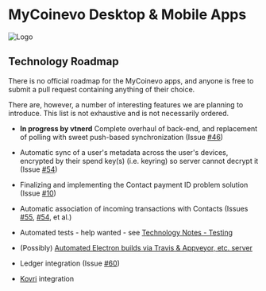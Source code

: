 # MyCoinevo Desktop & Mobile Apps

![Logo](https://raw.githubusercontent.com/coinevo.tech/coinevo.tech-app-js/master/docs/assets/icon_100.png "Logo")

## Technology Roadmap

There is no official roadmap for the MyCoinevo apps, and anyone is free to submit a pull request containing anything of their choice. 

There are, however, a number of interesting features we are planning to introduce. This list is not exhaustive and is not necessarily ordered.
	
* **In progress by vtnerd** Complete overhaul of back-end, and replacement of polling with sweet push-based synchronization (Issue [#46](https://github.com/coinevo.tech/coinevo.tech-app-js/issues/46))

* Automatic sync of a user's metadata across the user's devices, encrypted by their spend key(s) (i.e. keyring) so server cannot decrypt it (Issue [#54](https://github.com/coinevo.tech/coinevo.tech-app-js/issues/54))

* Finalizing and implementing the Contact payment ID problem solution (Issue [#10](https://github.com/coinevo.tech/coinevo.tech-app-js/issues/10))

* Automatic association of incoming transactions with Contacts (Issues [#55](https://github.com/coinevo.tech/coinevo.tech-app-js/issues/55), [#54](https://github.com/coinevo.tech/coinevo.tech-app-js/issues/54), et al.)

* Automated tests - help wanted - see [Technology Notes - Testing](./TECHNOLOGY.md)

* (Possibly) [Automated Electron builds via Travis & Appveyor, etc. server](https://github.com/electron-userland/electron-builder/wiki/Multi-Platform-Build)

* Ledger integration (Issue [#60](https://github.com/coinevo.tech/coinevo.tech-app-js/issues/60))

* [Kovri](https://github.com/coinevo-project/kovri) integration